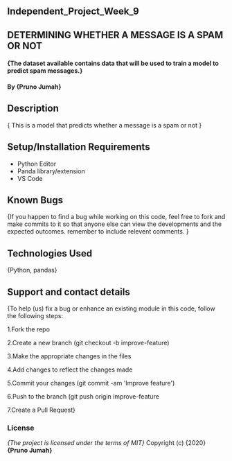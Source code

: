 ## Independent_Project_Week_9

## DETERMINING WHETHER A MESSAGE IS A SPAM OR NOT

#### {The dataset available contains data that will be used to train a model to predict spam messages.}
#### By **{Pruno Jumah}**

## Description
{ This is a model that predicts whether a message is a spam or not }

## Setup/Installation Requirements
* Python Editor
* Panda library/extension
* VS Code

## Known Bugs
{If you happen to find a bug while working on this code, feel free to fork and make commits to it so that anyone else can view the developments and the expected outcomes. remember to include relevent comments. }

## Technologies Used
{Python, pandas}

## Support and contact details
{To help (us) fix a bug or enhance an existing module in this code, follow the following steps:

1.Fork the repo

2.Create a new branch (git checkout -b improve-feature)

3.Make the appropriate changes in the files

4.Add changes to reflect the changes made

5.Commit your changes (git commit -am 'Improve feature')

6.Push to the branch (git push origin improve-feature

7.Create a Pull Request}

### License
*{The project is licensed under the terms of MIT}*
Copyright (c) {2020} **{Pruno Jumah}**
